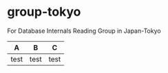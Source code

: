 # group-tokyo
For Database Internals Reading Group in Japan-Tokyo


|A|B|C|
|---|---|---|
|test|test|test|
